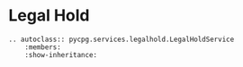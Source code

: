 # Legal Hold

```{eval-rst}
.. autoclass:: pycpg.services.legalhold.LegalHoldService
    :members:
    :show-inheritance:
```
